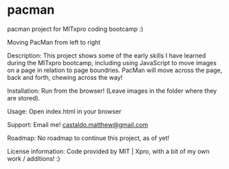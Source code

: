 # pacman
pacman project for MITxpro coding bootcamp :)

Moving PacMan from left to right

Description: This project shows some of the early skills I have learned during the MITxpro bootcamp, including using JavaScript to move images on a page in relation to page boundries. PacMan will move across the page, back and forth, chewing across the way!

Installation: Run from the browser! (Leave images in the folder where they are stored).

Usage: Open index.html in your browser

Support: Email me! castaldo.matthew@gmail.com

Roadmap: No roadmap to continue this project, as of yet!

License information: Code provided by MIT | Xpro, with a bit of my own work / additions! :)
